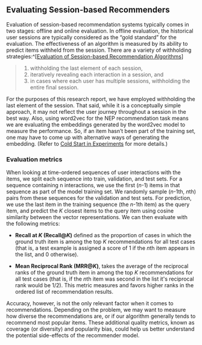 ## Evaluating Session-based Recommenders

Evaluation of session-based recommendation systems typically comes in two stages: offline and online evaluation. In offline evaluation, the historical user sessions are typically considered as the “gold standard” for the evaluation. The effectiveness of an algorithm is measured by its ability to predict items withheld from the session. There are a variety of withholding strategies:^[[Evaluation of Session-based Recommendation Algorithms](https://arxiv.org/abs/1803.09587)]
>1. withholding the last element of each session, 
>2. iteratively revealing each interaction in a session, and
>3. in cases where each user has multiple sessions, withholding the entire final session.  

For the purposes of this research report, we have employed withholding the last element of the session. That said, while it is a conceptually simple approach, it may not reflect the user journey throughout a session in the best way. Also, using word2vec for the NEP recommendation task means we are evaluating the embeddings generated by the word2vec model to measure the performance. So, if an item hasn’t been part of the training set, one may have to come up with alternative ways of generating the embedding. (Refer to [Cold Start in Experiments](#cold-start-in-experiments) for more details.)

### Evaluation metrics
When looking at time-ordered sequences of user interactions with the items, we split each sequence into train, validation, and test sets. For a sequence containing n interactions, we use the first (*n*-1) items in that sequence as part of the model training set.  We randomly sample (*n*-1th, *n*th) pairs from these sequences for the validation and test sets. For prediction, we use the last item in the training sequence (the *n*-1th item) as the query item, and predict the *K* closest items to the query item using cosine similarity between the vector representations. We can then evaluate with the following metrics: 

* **Recall at *K* (Recall@*K*)** defined as the proportion of cases in which the ground truth item is among the top *K* recommendations for all test cases (that is, a test example is assigned a score of 1 if the *n*th item appears in the list, and 0 otherwise).

* **Mean Reciprocal Rank (MRR@*K*)**, takes the average of the reciprocal ranks of the ground truth item in among the top *K* recommendations for all test cases (that is, if the *n*th item was second in the list it's reciprocal rank would be 1/2). This metric measures and favors higher ranks in the ordered list of recommendation results.

Accuracy, however, is not the only relevant factor when it comes to recommendations. Depending on the problem, we may want to measure how diverse the recommendations are, or if our algorithm generally tends to recommend most popular items. These additional quality metrics, known as coverage (or diversity) and popularity bias, could help us better understand the potential side-effects of the recommender model.
